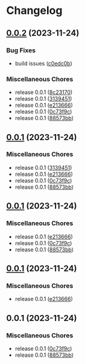 # Changelog

## [0.0.2](https://github.com/yamcodes/ui/compare/v0.0.1...v0.0.2) (2023-11-24)

### Bug Fixes

- build issues ([c0edc0b](https://github.com/yamcodes/ui/commit/c0edc0bb3992c08109fd1f3bc7060abd8f736be6))

### Miscellaneous Chores

- release 0.0.1 ([8c23170](https://github.com/yamcodes/ui/commit/8c2317084106f5a95875557ab2f27e08e0a7e647))
- release 0.0.1 ([3139451](https://github.com/yamcodes/ui/commit/3139451b23411a2fc72766ed1c2b92228991c6b8))
- release 0.0.1 ([e213666](https://github.com/yamcodes/ui/commit/e21366621b380176917a83b42d6b95a25f9ef8c6))
- release 0.0.1 ([0c73f9c](https://github.com/yamcodes/ui/commit/0c73f9c7229d6a760b0bc36a9993a88a3e1e199c))
- release 0.0.1 ([88573bb](https://github.com/yamcodes/ui/commit/88573bb1c071e784fdc253d7afaea96f1260d48a))

## [0.0.1](https://github.com/yamcodes/ui/compare/v0.0.1...v0.0.1) (2023-11-24)

### Miscellaneous Chores

- release 0.0.1 ([3139451](https://github.com/yamcodes/ui/commit/3139451b23411a2fc72766ed1c2b92228991c6b8))
- release 0.0.1 ([e213666](https://github.com/yamcodes/ui/commit/e21366621b380176917a83b42d6b95a25f9ef8c6))
- release 0.0.1 ([0c73f9c](https://github.com/yamcodes/ui/commit/0c73f9c7229d6a760b0bc36a9993a88a3e1e199c))
- release 0.0.1 ([88573bb](https://github.com/yamcodes/ui/commit/88573bb1c071e784fdc253d7afaea96f1260d48a))

## [0.0.1](https://github.com/yamcodes/ui/compare/v0.0.1...v0.0.1) (2023-11-24)

### Miscellaneous Chores

- release 0.0.1 ([e213666](https://github.com/yamcodes/ui/commit/e21366621b380176917a83b42d6b95a25f9ef8c6))
- release 0.0.1 ([0c73f9c](https://github.com/yamcodes/ui/commit/0c73f9c7229d6a760b0bc36a9993a88a3e1e199c))
- release 0.0.1 ([88573bb](https://github.com/yamcodes/ui/commit/88573bb1c071e784fdc253d7afaea96f1260d48a))

## [0.0.1](https://github.com/yamcodes/ui/compare/v0.0.1...v0.0.1) (2023-11-24)

### Miscellaneous Chores

- release 0.0.1 ([e213666](https://github.com/yamcodes/ui/commit/e21366621b380176917a83b42d6b95a25f9ef8c6))

## 0.0.1 (2023-11-24)

### Miscellaneous Chores

- release 0.0.1 ([0c73f9c](https://github.com/yamcodes/ui/commit/0c73f9c7229d6a760b0bc36a9993a88a3e1e199c))
- release 0.0.1 ([88573bb](https://github.com/yamcodes/ui/commit/88573bb1c071e784fdc253d7afaea96f1260d48a))
